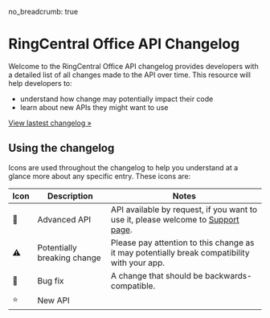 no_breadcrumb: true

# RingCentral Office API Changelog

Welcome to the RingCentral Office API changelog provides developers with a detailed list of all changes made to the API over time. This resource will help developers to:

* understand how change may potentially impact their code
* learn about new APIs they might want to use

<a href="1_0_47/" class="btn btn-primary">View lastest changelog &raquo;</a>

## Using the changelog

Icons are used throughout the changelog to help you understand at a glance more about any specific entry. These icons are:

| Icon | Description | Notes |
|-|-|-|
| 🔐 | Advanced API | API available by request, if you want to use it, please welcome to [Support page](https://developers.ringcentral.com/support.html). |
| ⚠️  | Potentially breaking change | Please pay attention to this change as it may potentially break compatibility with your app. |
| 🔧 | Bug fix | A change that should be backwards-compatible. |
| ⭐️ | New API | |


